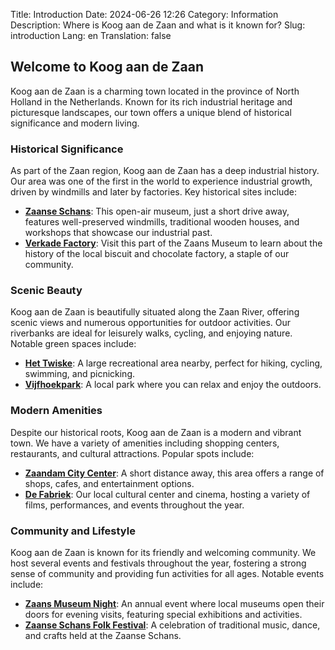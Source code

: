 Title: Introduction
Date: 2024-06-26 12:26
Category: Information
Description: Where is Koog aan de Zaan and what is it known for?
Slug: introduction
Lang: en
Translation: false


## Welcome to Koog aan de Zaan

Koog aan de Zaan is a charming town located in the province of North Holland in the Netherlands. Known for its rich industrial heritage and picturesque landscapes, our town offers a unique blend of historical significance and modern living.

### Historical Significance
As part of the Zaan region, Koog aan de Zaan has a deep industrial history. Our area was one of the first in the world to experience industrial growth, driven by windmills and later by factories. Key historical sites include:

- **[Zaanse Schans](https://www.dezaanseschans.nl/en/)**: This open-air museum, just a short drive away, features well-preserved windmills, traditional wooden houses, and workshops that showcase our industrial past.
- **[Verkade Factory](https://www.zaansmuseum.nl/en/verkade-experience/)**: Visit this part of the Zaans Museum to learn about the history of the local biscuit and chocolate factory, a staple of our community.

### Scenic Beauty
Koog aan de Zaan is beautifully situated along the Zaan River, offering scenic views and numerous opportunities for outdoor activities. Our riverbanks are ideal for leisurely walks, cycling, and enjoying nature. Notable green spaces include:

- **[Het Twiske](https://www.twiske-waterland.nl/)**: A large recreational area nearby, perfect for hiking, cycling, swimming, and picnicking.
- **[Vijfhoekpark](https://www.zaanstad.nl/mozard/!suite86.scherm0325?mPag=1844&mLok=92)**: A local park where you can relax and enjoy the outdoors.

### Modern Amenities
Despite our historical roots, Koog aan de Zaan is a modern and vibrant town. We have a variety of amenities including shopping centers, restaurants, and cultural attractions. Popular spots include:

- **[Zaandam City Center](https://www.zaandam.com/)**: A short distance away, this area offers a range of shops, cafes, and entertainment options.
- **[De Fabriek](https://www.defabriek.nl/)**: Our local cultural center and cinema, hosting a variety of films, performances, and events throughout the year.

### Community and Lifestyle
Koog aan de Zaan is known for its friendly and welcoming community. We host several events and festivals throughout the year, fostering a strong sense of community and providing fun activities for all ages. Notable events include:

- **[Zaans Museum Night](https://zaansmuseumnacht.nl/)**: An annual event where local museums open their doors for evening visits, featuring special exhibitions and activities.
- **[Zaanse Schans Folk Festival](https://www.zaanseschans.nl/en/events/folk-festival/)**: A celebration of traditional music, dance, and crafts held at the Zaanse Schans.


